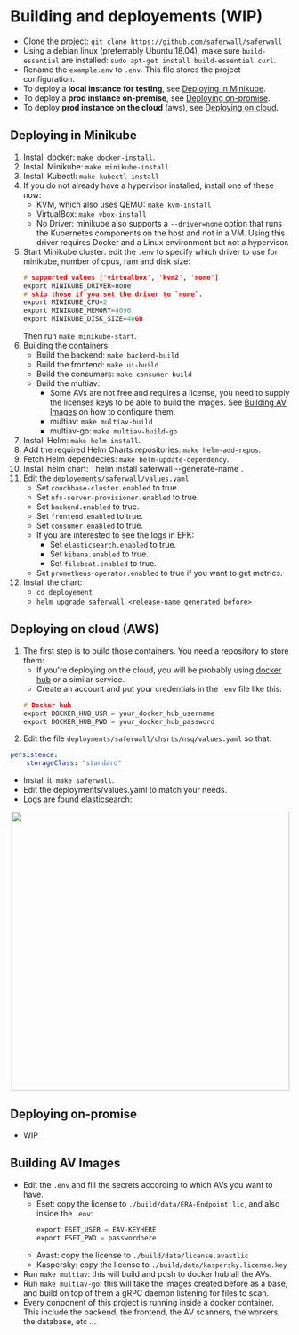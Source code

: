# Building and deployements (WIP)

- Clone the project: `git clone https://github.com/saferwall/saferwall`
- Using a debian linux (preferrably Ubuntu 18.04), make sure `build-essential` are installed: `sudo apt-get install build-essential curl`.
- Rename the `example.env` to `.env`. This file stores the project configuration.
- To deploy a __local instance for testing__, see [Deploying in Minikube](#Deploying-in-Minikube).
- To deploy a __prod instance on-premise__, see [Deploying on-promise](#Deploying-on-promise).
- To deploy __prod instance on the cloud__ (aws), see [Deploying on cloud](#Deploying-on-cloud).

## Deploying in Minikube

1. Install docker: `make docker-install`.
2. Install Minikube: `make minikube-install`
3. Install Kubectl: `make kubectl-install`
4. If you do not already have a hypervisor installed, install one of these now:
    - KVM, which also uses QEMU: `make kvm-install`
    - VirtualBox: `make vbox-install`
    - No Driver: minikube also supports a `--driver=none` option that runs the Kubernetes components on the host and not in a VM. Using this driver requires Docker and a Linux environment but not a hypervisor.
5. Start Minikube cluster: edit the `.env` to specify which driver to use for minikube, number of cpus, ram and disk size:
    ```c
    # supported values ['virtualbox', 'kvm2', 'none']
    export MINIKUBE_DRIVER=none
    # skip those if you set the driver to `none`.
    export MINIKUBE_CPU=2
    export MINIKUBE_MEMORY=4096
    export MINIKUBE_DISK_SIZE=40GB
    ```
    Then run `make minikube-start`.
6. Building the containers:
    - Build the backend: `make backend-build`
    - Build the frontend: `make ui-build`
    - Build the consumers: `make consumer-build`
    - Build the multiav:
        - Some AVs are not free and requires a license, you need to supply the licenses keys to be able to build the images. See [Building AV Images](#Building-AV-Images) on how to configure them.
        - multiav: `make multiav-build`
        - multiav-go: `make multiav-build-go`
7. Install Helm: `make helm-install`.
8. Add the required Helm Charts repositories: `make helm-add-repos`.
9. Fetch Helm dependecies: `make helm-update-dependency`.
10. Install helm chart: ``helm install saferwall --generate-name`.
11. Edit the `deployements/saferwall/values.yaml`
    - Set `couchbase-cluster.enabled` to true.
    - Set `nfs-server-provisioner.enabled` to true.
    - Set `backend.enabled` to true.
    - Set `frontend.enabled` to true.
    - Set `consumer.enabled` to true.
    - If you are  interested to see the logs in EFK:
        - Set `elasticsearch.enabled` to true.
        - Set `kibana.enabled` to true. 
        - Set `filebeat.enabled` to true.
    - Set `prometheus-operator.enabled` to true if you want to get metrics.
12. Install the chart:
    - `cd deployement`
    - `helm upgrade saferwall <release-name generated before>`

## Deploying on cloud (AWS)

1. The first step is to build those containers. You need a repository to store them:
    - If you're deploying on the cloud, you will be probably using [docker hub](https://hub.docker.com/) or a similar service.
    - Create an account and put your credentials in the `.env` file like this:
    ```c
    # Docker hub
    export DOCKER_HUB_USR = your_docker_hub_username
    export DOCKER_HUB_PWD = your_docker_hub_password
    ```
2. Edit the file `deployments/saferwall/chsrts/nsq/values.yaml` so that:
```yaml
persistence:
    storageClass: "standard"
```


- Install it: `make saferwall`.
- Edit the deployments/values.yaml to match your needs.
- Logs are found elasticsearch:
<p align="center"><img src="https://i.imgur.com/6TnK2jR.png" width="500px" height="auto"></p>

## Deploying on-promise 

- WIP

## Building AV Images

- Edit the `.env` and fill the secrets according to which AVs you want to have.
    - Eset: copy the license to `./build/data/ERA-Endpoint.lic`, and also inside the `.env`:
        ```c
        export ESET_USER = EAV-KEYHERE
        export ESET_PWD = passwordhere
        ```
    - Avast: copy the license to `./build/data/license.avastlic`
    - Kaspersky: copy the license to `./build/data/kaspersky.license.key`
- Run `make multiav`: this will build and push to docker hub all the AVs.
- Run `make multiav-go`: this will take the images created before as a base, and build on top of them a gRPC daemon listening for files to scan.
- Every conponent of this project is running inside a docker container. This include the backend, the frontend, the AV scanners, the workers, the database, etc ...